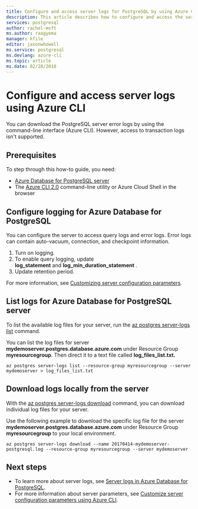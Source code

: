 ```yaml
---
title: Configure and access server logs for PostgreSQL by using Azure CLI
description: This article describes how to configure and access the server logs in Azure Database for PostgreSQL using Azure CLI command line.
services: postgresql
author: rachel-msft
ms.author: raagyema
manager: kfile
editor: jasonwhowell
ms.service: postgresql
ms.devlang: azure-cli
ms.topic: article
ms.date: 02/28/2018
---
```

# Configure and access server logs using Azure CLI
You can download the PostgreSQL server error logs by using the command-line interface (Azure CLI). However, access to transaction logs isn't supported. 

## Prerequisites
To step through this how-to guide, you need:
- [Azure Database for PostgreSQL server](quickstart-create-server-database-azure-cli.md)
- The [Azure CLI 2.0](/cli/azure/install-azure-cli) command-line utility or Azure Cloud Shell in the browser

## Configure logging for Azure Database for PostgreSQL
You can configure the server to access query logs and error logs. Error logs can contain auto-vacuum, connection, and checkpoint information.
1. Turn on logging.
2. To enable query logging, update **log\_statement** and **log\_min\_duration\_statement** .
3. Update retention period.

For more information, see [Customizing server configuration parameters](howto-configure-server-parameters-using-cli.md).

## List logs for Azure Database for PostgreSQL server
To list the available log files for your server, run the [az postgres server-logs list](/cli/azure/postgres/server-logs#az_postgres_server_logs_list) command.

You can list the log files for server **mydemoserver.postgres.database.azure.com** under Resource Group **myresourcegroup**. Then direct it to a text file called **log\_files\_list.txt.**
```azurecli-interactive
az postgres server-logs list --resource-group myresourcegroup --server mydemoserver > log_files_list.txt
```
## Download logs locally from the server
With the [az postgres server-logs download](/cli/azure/postgres/server-logs#az_postgres_server_logs_download) command, you can download individual log files for your server. 

Use the following example to download the specific log file for the server **mydemoserver.postgres.database.azure.com** under Resource Group **myresourcegroup** to your local environment.
```azurecli-interactive
az postgres server-logs download --name 20170414-mydemoserver-postgresql.log --resource-group myresourcegroup --server mydemoserver
```
## Next steps
- To learn more about server logs, see [Server logs in Azure Database for PostgreSQL](concepts-server-logs.md).
- For more information about server parameters, see [Customize server configuration parameters using Azure CLI](howto-configure-server-parameters-using-cli.md).
